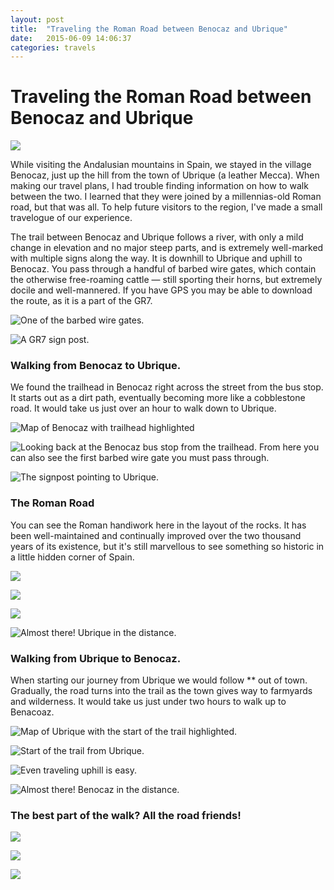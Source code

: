 ```yaml
---
layout: post
title:  "Traveling the Roman Road between Benocaz and Ubrique"
date:   2015-06-09 14:06:37
categories: travels
---
```



# Traveling the Roman Road between Benocaz and Ubrique

![](../../photos/ubrique-benacoaz-freyja.jpg)

While visiting the Andalusian mountains in Spain, we stayed in the village Benocaz, just up the hill from the town of Ubrique (a leather Mecca). When making our travel plans, I had trouble finding information on how to walk between the two. I learned that they were joined by a millennias-old Roman road, but that was all. To help future visitors to the region, I've made a small travelogue of our experience.

The trail between Benocaz and Ubrique follows a river, with only a mild change in elevation and no major steep parts, and is extremely well-marked with multiple signs along the way. It is downhill to Ubrique and uphill to Benocaz. You pass through a handful of barbed wire gates, which contain the otherwise free-roaming cattle — still sporting their horns, but extremely docile and well-mannered. If you have GPS you may be able to download the route, as it is a part of the GR7.

![One of the barbed wire gates.](../../photos/ubrique-benacoaz-barbed-wire-gate.jpg)

![A GR7 sign post.](../../photos/ubrique-benacoaz-gr7.jpg)

### Walking from Benocaz to Ubrique.
We found the trailhead in Benocaz right across the street from the bus stop. It starts out as a dirt path, eventually becoming more like a cobblestone road. It would take us just over an hour to walk down to Ubrique.

![Map of Benocaz with trailhead highlighted]()

![Looking back at the Benocaz bus stop from the trailhead. From here you can also see the first barbed wire gate you must pass through.](../../photos/ubrique-benacoaz-bus-stop.jpg)

![The signpost pointing to Ubrique.](../../photos/ubrique-benacoaz-sign-post.jpg)

### The Roman Road
You can see the Roman handiwork here in the layout of the rocks. It has been well-maintained and continually improved over the two thousand years of its existence, but it's still marvellous to see something so historic in a little hidden corner of Spain.

![](../../photos/ubrique-benacoaz-cactus.jpg)

![](../../photos/ubrique-benacoaz-shoes.jpg)

![](../../photos/ubrique-benacoaz-cobble-stone.jpg)

![Almost there! Ubrique in the distance.](../../photos/ubrique-benacoaz-almost-at-ubrique.jpg)

### Walking from Ubrique to Benocaz.
When starting our journey from Ubrique we would follow ** out of town. Gradually, the road turns into the trail as the town gives way to farmyards and wilderness. It would take us just under two hours to walk up to Benacoaz.

![Map of Ubrique with the start of the trail highlighted.]()

![Start of the trail from Ubrique.]()

![Even traveling uphill is easy.](../../photos/ubrique-benacoaz-uphill.jpg)

![Almost there! Benocaz in the distance.](../../photos/ubrique-benacoaz-almost-at-benocaz.jpg)


### The best part of the walk? All the road friends!

![](../../photos/ubrique-benacoaz-sheeps.jpg)

![](../../photos/ubrique-benacoaz-friend.jpg)

![](../../photos/ubrique-benacoaz-donkey.jpg)
